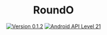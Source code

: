 <h1 align=center>RoundO</h1>
<p align=center>
    <a href="./CHANGELOG.md"><img alt="Version 0.1.2" src="https://img.shields.io/badge/version-0.1.2-red.svg"/></a>
    <a href="https://www.android.com/versions/lollipop-5-0/"><img alt="Android API Level 21" src="https://img.shields.io/badge/Android_API_Level-21-A4C639.svg"/></a>
</p>
